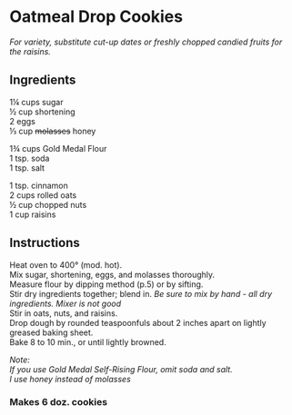 # Oatmeal Drop Cookies

*For variety, substitute cut-up dates or freshly chopped candied fruits for the raisins.*

## Ingredients
1&frac14; cups sugar  
&frac12; cup shortening  
2 eggs  
&frac13; cup ~~molasses~~ honey  

1&frac34; cups Gold Medal Flour  
1 tsp. soda  
1 tsp. salt  

1 tsp. cinnamon  
2 cups rolled oats  
&frac12; cup chopped nuts  
1 cup raisins  

## Instructions
Heat oven to 400&deg; (mod. hot).  
Mix sugar, shortening, eggs, and molasses thoroughly.  
Measure flour by dipping method (p.5) or by sifting.  
Stir dry ingredients together; blend in. *Be sure to mix by hand - all dry ingredients. Mixer is not good*  
Stir in oats, nuts, and raisins.  
Drop dough by rounded teaspoonfuls about 2 inches apart on lightly greased baking sheet.  
Bake 8 to 10 min., or until lightly browned.  

*Note:*  
*If you use Gold Medal Self-Rising Flour, omit soda and salt.*  
*I use honey instead of molasses*  

### Makes 6 doz. cookies